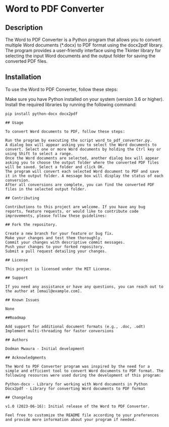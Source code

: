# Word to PDF Converter

## Description

The Word to PDF Converter is a Python program that allows you to convert multiple Word documents (*.docx) to PDF format using the docx2pdf library. The program provides a user-friendly interface using the Tkinter library for selecting the input Word documents and the output folder for saving the converted PDF files.

## Installation

To use the Word to PDF Converter, follow these steps:

Make sure you have Python installed on your system (version 3.6 or higher).
Install the required libraries by running the following command:
```shell
pip install python-docx docx2pdf

## Usage

To convert Word documents to PDF, follow these steps:

Run the program by executing the script word_to_pdf_converter.py.
A dialog box will appear asking you to select the Word documents to convert. Select one or more Word documents by holding the Ctrl key or using Shift to select a range.
Once the Word documents are selected, another dialog box will appear asking you to choose the output folder where the converted PDF files will be saved. Select a folder and click OK.
The program will convert each selected Word document to PDF and save it in the output folder. A message box will display the status of each conversion.
After all conversions are complete, you can find the converted PDF files in the selected output folder.

## Contributing

Contributions to this project are welcome. If you have any bug reports, feature requests, or would like to contribute code improvements, please follow these guidelines:

## Fork the repository.

Create a new branch for your feature or bug fix.
Make your changes and test them thoroughly.
Commit your changes with descriptive commit messages.
Push your changes to your forked repository.
Submit a pull request detailing your changes.

## License

This project is licensed under the MIT License.

## Support

If you need any assistance or have any questions, you can reach out to the author at [email@example.com].

## Known Issues

None

##Roadmap

Add support for additional document formats (e.g., .doc, .odt)
Implement multi-threading for faster conversions

## Authors

Dodman Mwaura - Initial development

## Acknowledgments

The Word to PDF Converter program was inspired by the need for a simple and efficient tool to convert Word documents to PDF format. The following resources were used during the development of this program:

Python-docx - Library for working with Word documents in Python
Docx2pdf - Library for converting Word documents to PDF format

## Changelog

v1.0 (2023-06-16): Initial release of the Word to PDF Converter.

Feel free to customize the README file according to your preferences and provide more information about your program if needed.
